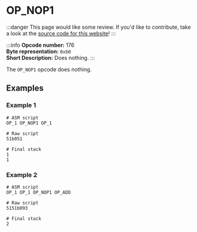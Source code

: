 # OP_NOP1
:::danger
This page would like some review. If you'd like to contribute, take a look at the [source code for this website](https://github.com/thunderbiscuit/opcode-explained)!
:::

:::info
**Opcode number:** 176  
**Byte representation:** `0xb0`   
**Short Description:** Does nothing. 
:::

The `OP_NOP1` opcode does nothing.

## Examples
### Example 1
```shell
# ASM script
OP_1 OP_NOP1 OP_1 

# Raw script
51b051

# Final stack
1
1
```

### Example 2
```shell
# ASM script
OP_1 OP_1 OP_NOP1 OP_ADD

# Raw script
5151b093

# Final stack
2
```
